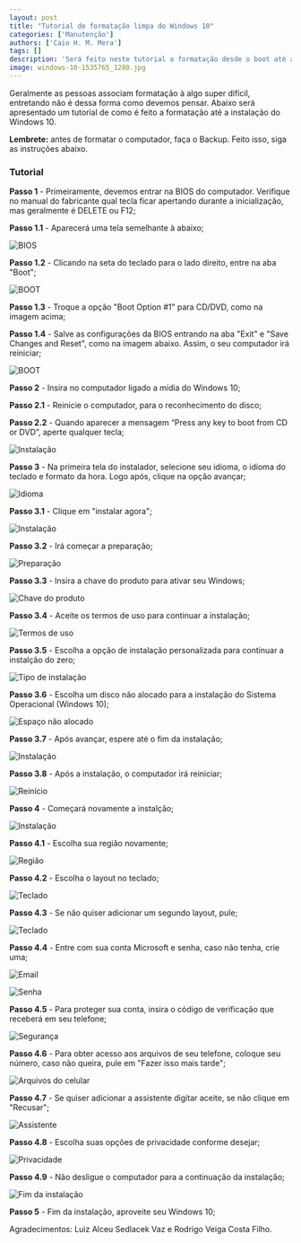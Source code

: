 ```yaml
---
layout: post
title: "Tutorial de formatação limpa do Windows 10"
categories: ['Manutenção']
authors: ['Caio H. M. Mera'] 
tags: []
description: 'Será feito neste tutorial a formatação desde o boot até a instalação do Windows 10.'
image: windows-10-1535765_1280.jpg
---
```


Geralmente as pessoas associam formatação à algo super difícil, entretando não é dessa forma como devemos pensar. Abaixo será apresentado um tutorial de como é feito a formatação até a instalação do Windows 10.


**Lembrete:** antes de formatar o computador, faça o Backup. Feito isso, siga as instruções abaixo.


### Tutorial


**Passo 1** - Primeiramente, devemos entrar na BIOS do computador. Verifique no manual do fabricante qual tecla ficar apertando durante a inicialização, mas geralmente é DELETE ou F12;


**Passo 1.1** - Aparecerá uma tela semelhante à abaixo;


![BIOS](/42/images/post/bios2.jpg)


**Passo 1.2** - Clicando na seta do teclado para o lado direito, entre na aba "Boot";


![BOOT](/42/images/post/Bios1.jpg) 


**Passo 1.3** - Troque a opção "Boot Option #1" para CD/DVD, como na imagem acima;


**Passo 1.4** - Salve as configurações da BIOS entrando na aba "Exit" e "Save Changes and Reset", como na imagem abaixo. Assim, o seu computador irá reiniciar;


![BOOT](/42/images/post/bios3.jpg)
 

**Passo 2** - Insira no computador ligado a mídia do Windows 10;


**Passo 2.1** - Reinicie o computador, para o reconhecimento do disco;


**Passo 2.2** - Quando aparecer a mensagem “Press any key to boot from CD or DVD”, aperte qualquer tecla;


![Instalação](/42/images/post/enter.jpg)


**Passo 3** - Na primeira tela do instalador, selecione seu idioma, o idioma do teclado e formato da hora. Logo após, clique na opção avançar;


![Idioma](/42/images/post/idioma.jpg)


**Passo 3.1** - Clique em "instalar agora";


![Instalação](/42/images/post/instalar.jpg)


**Passo 3.2** - Irá começar a preparação;


![Preparação](/42/images/post/preparando.jpg)


**Passo 3.3** - Insira a chave do produto para ativar seu Windows;


![Chave do produto](/42/images/post/key.jpg)


**Passo 3.4** - Aceite os termos de uso para continuar a instalação;


![Termos de uso](/42/images/post/termos.jpg)


**Passo 3.5** - Escolha a opção de instalação personalizada para continuar a instalção do zero;


![Tipo de instalação](/42/images/post/perso.jpg)


**Passo 3.6** - Escolha um disco não alocado para a instalação do Sistema Operacional (Windows 10);


![Espaço não alocado](/42/images/post/hd.jpg)


**Passo 3.7** - Após avançar, espere até o fim da instalação;


![Instalação](/42/images/post/esperar.jpg)


**Passo 3.8** - Após a instalação, o computador irá reiniciar;


![Reinício](/42/images/post/reiniciar.jpg)


**Passo 4** - Começará novamente a instalção;


![Instalação](/42/images/post/comecou.jpg)


**Passo 4.1** - Escolha sua região novamente;


![Região](/42/images/post/regiao.jpg)


**Passo 4.2** - Escolha o layout no teclado;


![Teclado](/42/images/post/teclado.jpg)


**Passo 4.3** - Se não quiser adicionar um segundo layout, pule;


![Teclado](/42/images/post/teclado2.jpg)


**Passo 4.4** - Entre com sua conta Microsoft e senha, caso não tenha, crie uma;


![Email](/42/images/post/email.jpg)


![Senha](/42/images/post/senha.jpg)


**Passo 4.5** - Para proteger sua conta, insira o código de verificação que receberá em seu telefone;


![Segurança](/42/images/post/segurança.jpg)


**Passo 4.6** - Para obter acesso aos arquivos de seu telefone, coloque seu número, caso não queira, pule em "Fazer isso mais tarde";


![Arquivos do celular](/42/images/post/celular.jpg)


**Passo 4.7** - Se quiser adicionar a assistente digitar aceite, se não clique em "Recusar";


![Assistente](/42/images/post/assistente.jpg)


**Passo 4.8** - Escolha suas opções de privacidade conforme desejar;


![Privacidade](/42/images/post/privacidade.jpg)


**Passo 4.9** - Não desligue o computador para a continuação da instalação;


![Fim da instalação](/42/images/post/esperar2.jpg)


**Passo 5** - Fim da instalação, aproveite seu Windows 10;



Agradecimentos: Luiz Alceu Sedlacek Vaz e Rodrigo Veiga Costa Filho.


